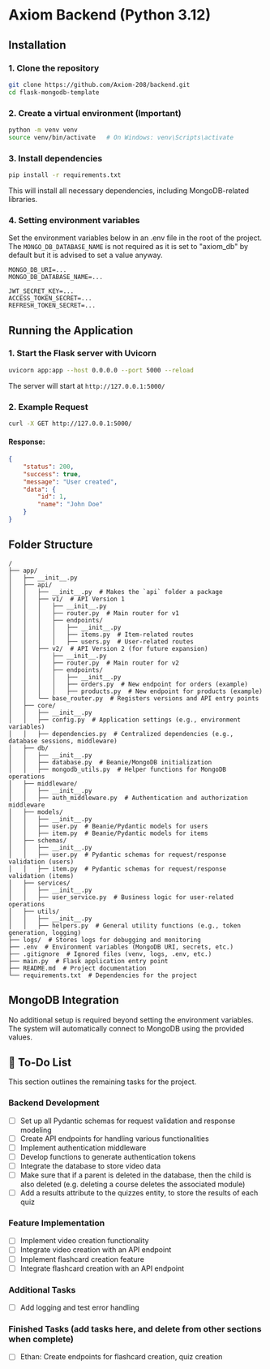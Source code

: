 ﻿# Axiom Backend (Python 3.12)

## Installation

### 1. Clone the repository

```sh
git clone https://github.com/Axiom-208/backend.git
cd flask-mongodb-template
```

### 2. Create a virtual environment (Important)

```sh
python -m venv venv
source venv/bin/activate   # On Windows: venv\Scripts\activate
```

### 3. Install dependencies

```sh
pip install -r requirements.txt
```
This will install all necessary dependencies, including MongoDB-related libraries.

### 4. Setting environment variables

Set the environment variables below in an .env file in the root of the project. The `MONGO_DB_DATABASE_NAME` is not required as it is set to "axiom_db" by default but it is advised to set a value anyway.

```.env
MONGO_DB_URI=...
MONGO_DB_DATABASE_NAME=...

JWT_SECRET_KEY=...
ACCESS_TOKEN_SECRET=...
REFRESH_TOKEN_SECRET=...
```


## Running the Application

### 1. Start the Flask server with Uvicorn

```sh
uvicorn app:app --host 0.0.0.0 --port 5000 --reload
```

The server will start at `http://127.0.0.1:5000/`

### 2. Example Request

```sh
curl -X GET http://127.0.0.1:5000/
```

#### Response:

```json
{
    "status": 200,
    "success": true,
    "message": "User created",
    "data": {
        "id": 1,
        "name": "John Doe"
    }
}
```

## Folder Structure

```
/
├── app/
│   ├── __init__.py
│   ├── api/
│   │   ├── __init__.py  # Makes the `api` folder a package
│   │   ├── v1/  # API Version 1
│   │   │   ├── __init__.py
│   │   │   ├── router.py  # Main router for v1
│   │   │   ├── endpoints/
│   │   │   │   ├── __init__.py
│   │   │   │   ├── items.py  # Item-related routes
│   │   │   │   ├── users.py  # User-related routes
│   │   ├── v2/  # API Version 2 (for future expansion)
│   │   │   ├── __init__.py
│   │   │   ├── router.py  # Main router for v2
│   │   │   ├── endpoints/
│   │   │   │   ├── __init__.py
│   │   │   │   ├── orders.py  # New endpoint for orders (example)
│   │   │   │   ├── products.py  # New endpoint for products (example)
│   │   └── base_router.py  # Registers versions and API entry points
│   ├── core/
│   │   ├── __init__.py
│   │   ├── config.py  # Application settings (e.g., environment variables)
│   │   ├── dependencies.py  # Centralized dependencies (e.g., database sessions, middleware)
│   ├── db/
│   │   ├── __init__.py
│   │   ├── database.py  # Beanie/MongoDB initialization
│   │   ├── mongodb_utils.py  # Helper functions for MongoDB operations
│   ├── middleware/
│   │   ├── __init__.py
│   │   ├── auth_middleware.py  # Authentication and authorization middleware
│   ├── models/
│   │   ├── __init__.py
│   │   ├── user.py  # Beanie/Pydantic models for users
│   │   ├── item.py  # Beanie/Pydantic models for items
│   ├── schemas/
│   │   ├── __init__.py
│   │   ├── user.py  # Pydantic schemas for request/response validation (users)
│   │   ├── item.py  # Pydantic schemas for request/response validation (items)
│   ├── services/
│   │   ├── __init__.py
│   │   ├── user_service.py  # Business logic for user-related operations
│   ├── utils/
│   │   ├── __init__.py
│   │   ├── helpers.py  # General utility functions (e.g., token generation, logging)
├── logs/  # Stores logs for debugging and monitoring
├── .env  # Environment variables (MongoDB URI, secrets, etc.)
├── .gitignore  # Ignored files (venv, logs, .env, etc.)
├── main.py  # Flask application entry point
├── README.md  # Project documentation
└── requirements.txt  # Dependencies for the project
```

## MongoDB Integration

No additional setup is required beyond setting the environment variables. The system will automatically connect to MongoDB using the provided values.


## 🚀 To-Do List

This section outlines the remaining tasks for the project.

### Backend Development
- [ ] Set up all Pydantic schemas for request validation and response modeling  
- [ ] Create API endpoints for handling various functionalities  
- [ ] Implement authentication middleware  
- [ ] Develop functions to generate authentication tokens  
- [ ] Integrate the database to store video data  
- [ ] Make sure that if a parent is deleted in the database, then the child is also deleted (e.g. deleting a course deletes the associated module)
- [ ] Add a results attribute to the quizzes entity, to store the results of each quiz
### Feature Implementation
- [ ] Implement video creation functionality  
- [ ] Integrate video creation with an API endpoint  
- [ ] Implement flashcard creation feature  
- [ ] Integrate flashcard creation with an API endpoint  

### Additional Tasks
- [ ] Add logging and test error handling



### Finished Tasks (add tasks here, and delete from other sections when complete)
- [ ] Ethan: Create endpoints for flashcard creation, quiz creation


